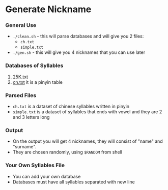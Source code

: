 # Generate Nickname

### General Use
- `./clean.sh` - this will parse databases and will give you 2 files:
	- `ch.txt`
	- `simple.txt`
- `./gen.sh` - this will give you 4 nicknames that you can use later
### Databases of Syllables
1. [25K.txt](https://github.com/gautesolheim/25000-syllabified-words-list)
2. [cn.txt](https://yoyochinese.com/chinese-learning-tools/Mandarin-Chinese-pronunciation-lesson/pinyin-chart-table) it is a pinyin table
### Parsed Files
- `ch.txt` is a dataset of chinese syllables written in pinyin
- `simple.txt` is a dataset of syllables that ends with vowel and they are 2 and 3 letters long
### Output 
- On the output you will get 4 nicknames, they will consist of "name" and "surname".
- They are chosen randomly, using `$RANDOM` from shell
### Your Own Syllables File
- You can add your own database
- Databases must have all syllables separated with new line
